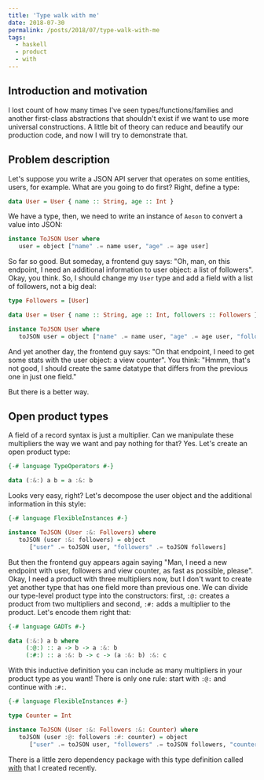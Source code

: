 ```yaml
---
title: 'Type walk with me'
date: 2018-07-30
permalink: /posts/2018/07/type-walk-with-me
tags:
  - haskell
  - product
  - with
---
```


Introduction and motivation
--------------------------------------------------------------------------------

I lost count of how many times I've seen types/functions/families and another first-class abstractions that shouldn't exist if we want to use more universal constructions. A little bit of theory can reduce and beautify our production code, and now I will try to demonstrate that.

Problem description
--------------------------------------------------------------------------------

Let's suppose you write a JSON API server that operates on some entities, users, for example. What are you going to do first? Right, define a type:

```haskell
data User = User { name :: String, age :: Int }
```

We have a type, then, we need to write an instance of `Aeson` to convert a value into JSON:

```haskell
instance ToJSON User where
   user = object ["name" .= name user, "age" .= age user]
```

So far so good. But someday, a frontend guy says: "Oh, man, on this endpoint, I need an additional information to user object: a list of followers".
Okay, you think. So, I should change my `User` type and add a field with a list of followers, not a big deal:

```haskell
type Followers = [User]

data User = User { name :: String, age :: Int, followers :: Followers }

instance ToJSON User where
   toJSON user = object ["name" .= name user, "age" .= age user, "followers" .= followers user]
```

And yet another day, the frontend guy says: "On that endpoint, I need to get some stats with the user object: a view counter". You think: "Hmmm, that's not good, I should create the same datatype that differs from the previous one in just one field."

But there is a better way.

Open product types
--------------------------------------------------------------------------------

A field of a record syntax is just a multiplier. Can we manipulate these multipliers the way we want and pay nothing for that? Yes. Let's create an open product type:

```haskell
{-# language TypeOperators #-}

data (:&:) a b = a :&: b
```
Looks very easy, right? Let's decompose the user object and the additional information in this style:

```haskell
{-# language FlexibleInstances #-}

instance ToJSON (User :&: Followers) where
   toJSON (user :&: followers) = object
      ["user" .= toJSON user, "followers" .= toJSON followers]
```

But then the frontend guy appears again saying "Man, I need a new endpoint with user, followers and view counter, as fast as possible, please".
Okay, I need a product with three multipliers now, but I don't want to create yet another type that has one field more than previous one.
We can divide our type-level product type into the constructors: first, `:@:` creates a product from two multipliers and second, `:#:` adds a multiplier to the product. Let's encode them right that:

```haskell
{-# language GADTs #-}

data (:&:) a b where
     (:@:) :: a -> b -> a :&: b
     (:#:) :: a :&: b -> c -> (a :&: b) :&: c
```

With this inductive definition you can include as many multipliers in your product type as you want! There is only one rule: start with `:@:` and continue with `:#:`.

```haskell
{-# language FlexibleInstances #-}

type Counter = Int

instance ToJSON (User :&: Followers :&: Counter) where
   toJSON (user :@: followers :#: counter) = object
      ["user" .= toJSON user, "followers" .= toJSON followers, "counter" .= toJSON counter]
```

There is a little zero dependency package with this type definition called [with](https://github.com/iokasimov/with) that I created recently.
